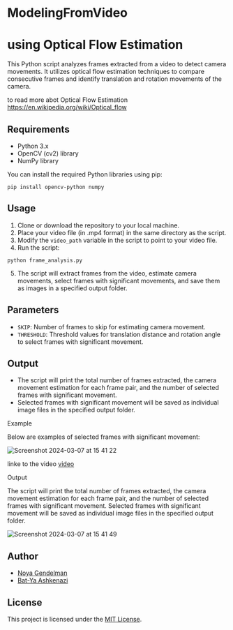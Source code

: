 # ModelingFromVideo
# using Optical Flow Estimation


This Python script analyzes frames extracted from a video to detect camera movements. It utilizes optical flow estimation techniques to compare consecutive frames and identify translation and rotation movements of the camera.

to read more abot Optical Flow Estimation https://en.wikipedia.org/wiki/Optical_flow

## Requirements

- Python 3.x
- OpenCV (cv2) library
- NumPy library

You can install the required Python libraries using pip:

```
pip install opencv-python numpy
```

## Usage

1. Clone or download the repository to your local machine.
2. Place your video file (in .mp4 format) in the same directory as the script.
3. Modify the `video_path` variable in the script to point to your video file.
4. Run the script:

```
python frame_analysis.py
```

5. The script will extract frames from the video, estimate camera movements, select frames with significant movements, and save them as images in a specified output folder.

## Parameters

- `SKIP`: Number of frames to skip for estimating camera movement.
- `THRESHOLD`: Threshold values for translation distance and rotation angle to select frames with significant movement.

## Output

- The script will print the total number of frames extracted, the camera movement estimation for each frame pair, and the number of selected frames with significant movement.
- Selected frames with significant movement will be saved as individual image files in the specified output folder.

Example

Below are examples of selected frames with significant movement:

![Screenshot 2024-03-07 at 15 41 22](https://github.com/Noya-G/ModelingFromVideo/assets/73538626/d75df5b6-dd5d-4240-a25b-942f23721e3c)

linke to the video [video](https://www.youtube.com/watch?v=DszOxc3r-WM)


Output

The script will print the total number of frames extracted, the camera movement estimation for each frame pair, and the number of selected frames with significant movement.
Selected frames with significant movement will be saved as individual image files in the specified output folder.

![Screenshot 2024-03-07 at 15 41 49](https://github.com/Noya-G/ModelingFromVideo/assets/73538626/4e71c81d-4ab2-4843-8824-d6952d8d80d7)


## Author

- [Noya Gendelman](https://github.com/Noya-G)
- [Bat-Ya Ashkenazi](https://github.com/Noya-G)

## License

This project is licensed under the [MIT License](LICENSE).

